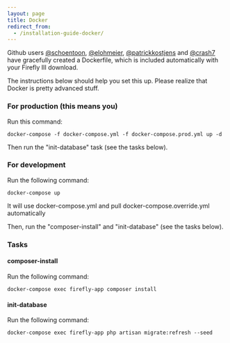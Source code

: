 ```yaml
---
layout: page
title: Docker
redirect_from:
  - /installation-guide-docker/
---
```

Github users [@schoentoon](https://github.com/schoentoon), [@elohmeier](https://github.com/elohmeier), [@patrickkostjens](https://github.com/patrickkostjens) and [@crash7](https://github.com/crash7) have gracefully created a Dockerfile, which is included automatically with your Firefly III download.

The instructions below should help you set this up. Please realize that Docker is pretty advanced stuff.

### For production (this means you)

Run this command:

`docker-compose -f docker-compose.yml -f docker-compose.prod.yml up -d`

Then run the "init-database" task (see the tasks below).



### For development

Run the following command:

`docker-compose up`

It will use docker-compose.yml and pull docker-compose.override.yml automatically

Then, run the "composer-install" and "init-database" (see the tasks below).

### Tasks

#### composer-install

Run the following command:

`docker-compose exec firefly-app composer install`

#### init-database

Run the following command:

`docker-compose exec firefly-app php artisan migrate:refresh --seed`

